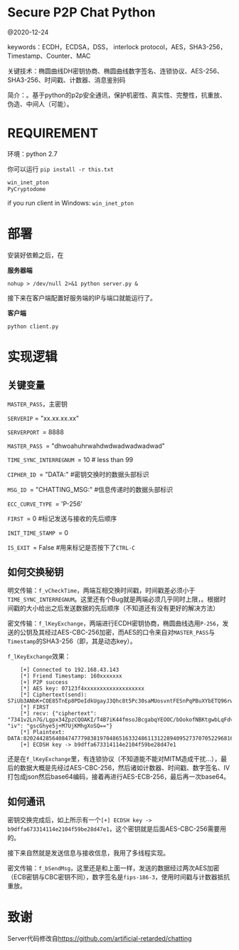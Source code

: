 # Secure P2P Chat Python

@2020-12-24

keywords：ECDH，ECDSA，DSS， interlock protocol，AES，SHA3-256，Timestamp、Counter、MAC

关键技术：椭圆曲线DH密钥协商、椭圆曲线数字签名、连锁协议、AES-256、SHA3-256、时间戳、计数器、消息鉴别码

简介：。基于python的p2p安全通讯，保护机密性、真实性、完整性，抗重放、伪造、中间人（可能）。

# REQUIREMENT

环境：python 2.7

你可以运行  `pip install -r this.txt`

```python
win_inet_pton
PyCryptodome
```

 if you run client in Windows: `win_inet_pton`

# 部署

安装好依赖之后，在

**服务器端**

```
nohup > /dev/null 2>&1 python server.py &
```

接下来在客户端配置好服务端的IP与端口就能运行了。

**客户端**

```
python client.py
```

# 实现逻辑

## 关键变量

`MASTER_PASS`，主密钥

``SERVERIP`` = "xx.xx.xx.xx"

`SERVERPORT `= 8888

`MASTER_PASS `= "dhwoahuhrwahdwdwadwadwadwad"

`TIME_SYNC_INTERREGNUM `= 10 # less than 99

`CIPHER_ID `= "DATA:" #密钥交换时的数据头部标识

`MSG_ID `= "CHATTING_MSG:" #信息传递时的数据头部标识

`ECC_CURVE_TYPE `= 'P-256'

`FIRST `= 0 #标记发送与接收的先后顺序

`INIT_TIME_STAMP `= 0

`IS_EXIT `= False #用来标记是否按下了`CTRL-C`



## 如何交换秘钥

明文传输：`f_vCheckTime`，两端互相交换时间戳，时间戳差必须小于`TIME_SYNC_INTERREGNUM`。这里还有个Bug就是两端必须几乎同时上限，。根据时间戳的大小给出之后发送数据的先后顺序（不知道还有没有更好的解决方法）

密文传输：`f_lKeyExchange`，两端进行ECDH密钥协商，椭圆曲线选用`P-256`，发送的公钥及其经过AES-CBC-256加密，而AES的口令来自对`MASTER_PASS`与`Timestamp`的SHA3-256（即，其是动态key）。

`f_lKeyExchange`效果：

```shell
	[+] Connected to 192.168.43.143
    [*] Friend Timestamp: 160xxxxxxx
    [+] P2P success
    [*] AES key: 07123f4xxxxxxxxxxxxxxxxxxx
    [*] Ciphertext(send): S7iUb3ANbK+COE85TnEp8PDeIdkUgayJ3Qhc8t5Pc30saMUosvntFESnPqPBuXYbETQ96rwlsWg6YUlMxwzYiex4HKrP9y3K5J1J8a8oSghJsCocjfu+KN1B7wJ1/6wWbbvi/N2yGaAMvhHIjSpONQDoTZDnUw3T8Rx+t5k4Ab154hOPPIetmSFdXdRrXOemuAQgxvXxkDhbrOPb1SQzV1+FmKdXKYQe2gRsPULvc14=
    [*] FIRST
    [*] recv: {"ciphertext": "7341v2Ln7G/Lgpx34ZpzCQOAKI/T4B7iK44fmsoJBcgabqYEOOC/bOokofNBKtgwbLqFdvgH5+vxLtO3ZOg4YcyyIS/Np71v7SR1SZjhJaN9abVesj+bEhbD6MChs7Sf7jzOHYh0jsFAd5NmpcoCNOobNSdp5gkMv480vd0CDsMRRAGqAMGphAI59HJgKTNtmYBwEJFc6FES1HzYeHzhu9aaIqMTHYcdSxKWFoWagfs=", "iv": "gscGhye5j+M7UjKMhgXoSQ=="}
    [*] Plaintext: DATA:82024428564084747779838197048651633248611312289409527370705229681692303606145;39729181007633170694355209291478423286094320004491905477069339670330824477025
    [+] ECDSH key -> b9dffa673314114e2104f59be28d47e1
```

还是在`f_lKeyExchange`里，有连锁协议（不知道能不能对MITM造成干扰...），最后的数据大概是先经过AES-CBC-256，然后诸如计数器、时间戳、数字签名、IV打包成json然后base64编码，接着再进行AES-ECB-256，最后再一次base64。

## 如何通讯

密钥交换完成后，如上所示有一个`[+] ECDSH key -> b9dffa673314114e2104f59be28d47e1`，这个密钥就是后面AES-CBC-256需要用的。

接下来自然就是发送信息与接收信息，我用了多线程实现。

密文传输：`f_bSendMsg`，这里还是和上面一样，发送的数据经过两次AES加密（ECB密钥与CBC密钥不同），数字签名是`fips-186-3`，使用时间戳与计数器抵抗重放。 

# 致谢

Server代码修改自<https://github.com/artificial-retarded/chatting>
